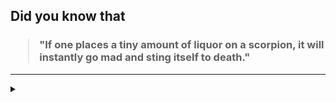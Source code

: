 ## Did you know that

<h3>
  <blockquote>
<!--START_SECTION:debris-->                                                                                                                                                                                                                                        
"If one places a tiny amount of liquor on a scorpion, it will instantly go mad and sting itself to death."
<!--END_SECTION:debris-->
  </blockquote>
</h3>

-----

<details>
  <summary></summary>

<img src="https://github-readme-stats.vercel.app/api?show_icons=true&hide=issues&username=ekickx"> <img src="https://github-readme-stats.vercel.app/api/top-langs/?layout=compact&username=ekickx">

</details>
